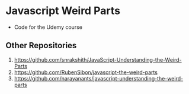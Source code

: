# Javascript Weird Parts

- Code for the Udemy course

## Other Repositories

1. https://github.com/snrakshith/JavaScript-Understanding-the-Weird-Parts
2. https://github.com/RubenSibon/javascript-the-weird-parts
3. https://github.com/narayanants/javascript-understanding-the-weird-parts
